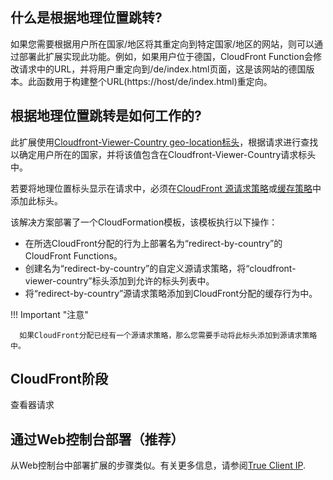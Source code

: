 ## 什么是根据地理位置跳转?
如果您需要根据用户所在国家/地区将其重定向到特定国家/地区的网站，则可以通过部署此扩展实现此功能。例如，如果用户位于德国，CloudFront Function会修改请求中的URL，并将用户重定向到/de/index.html页面，这是该网站的德国版本。此函数用于构建整个URL(https://host/de/index.html)重定向。

## 根据地理位置跳转是如何工作的?

此扩展使用[Cloudfront-Viewer-Country geo-location标头](https://docs.aws.amazon.com/AmazonCloudFront/latest/DeveloperGuide/using-cloudfront-headers.html#cloudfront-headers-viewer-location)，根据请求进行查找以确定用户所在的国家，并将该值包含在Cloudfront-Viewer-Country请求标头中。

若要将地理位置标头显示在请求中，必须在[CloudFront 源请求策略](https://docs.aws.amazon.com/AmazonCloudFront/latest/DeveloperGuide/controlling-origin-requests.html#origin-request-understand-origin-request-policy)或[缓存策略](https://docs.aws.amazon.com/AmazonCloudFront/latest/DeveloperGuide/controlling-the-cache-key.html#cache-key-understand-cache-policy)中添加此标头。


该解决方案部署了一个CloudFormation模板，该模板执行以下操作：

* 在所选CloudFront分配的行为上部署名为“redirect-by-country”的CloudFront Functions。
* 创建名为“redirect-by-country”的自定义源请求策略，将“cloudfront-viewer-country”标头添加到允许的标头列表中。
* 将“redirect-by-country”源请求策略添加到CloudFront分配的缓存行为中。

!!! Important "注意"
      
      如果CloudFront分配已经有一个源请求策略，那么您需要手动将此标头添加到源请求策略中。 

## CloudFront阶段
查看器请求

## 通过Web控制台部署（推荐）

从Web控制台中部署扩展的步骤类似。有关更多信息，请参阅[True Client IP](true-client-ip.md).


